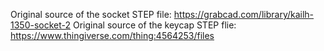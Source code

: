 Original source of the socket STEP file: https://grabcad.com/library/kailh-1350-socket-2
Original source of the keycap STEP flie: https://www.thingiverse.com/thing:4564253/files
